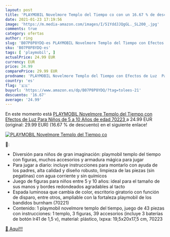 ```yaml
---
layout: post
title: 'PLAYMOBIL Novelmore Templo del Tiempo co con un 16.67 % de descuento'
date: 2021-01-23 17:19:56
image: 'https://m.media-amazon.com/images/I/51YddJJQgGL._SL200_.jpg'
comments: true
category: ofertas
author: ring
slug: 'B07P8P8YDQ-es PLAYMOBIL Novelmore Templo del Tiempo con Efectos de Luz...'
sku: 'B07P8P8YDQ-es'
tags: [ 'playmobil', ]
actualPrice: 24.99 EUR
currency: EUR
price: 24.99
comparePrice: 29.99 EUR
prodname: 'PLAYMOBIL Novelmore Templo del Tiempo con Efectos de Luz  Para Niños de 5 a 10 Años de edad  70223 '
country: 'es'
flag: '🇪🇸'
buyurl: 'https://www.amazon.es/dp/B07P8P8YDQ/?tag=tolees-21'
descuento: '16.67'
average: '24.99'
---
```


En este momento está [PLAYMOBIL Novelmore Templo del Tiempo con Efectos de Luz  Para Niños de 5 a 10 Años de edad  70223 ](https://www.amazon.es/dp/B07P8P8YDQ/?tag=tolees-21) a 24.99 EUR (original: 29.99 EUR) (16.67 %  de descuento) en el siguiente enlace!

[![PLAYMOBIL Novelmore Templo del Tiempo co](https://m.media-amazon.com/images/I/51YddJJQgGL._SL200_.jpg)](https://www.amazon.es/dp/B07P8P8YDQ/?tag=tolees-21)

🔎:

- Diversión para niños de gran imaginación: playmobil templo del tiempo con figuras, muchos accesorios y armadura mágica para jugar
- Para jugar a diario: incluye instrucciones para montarlo con ayuda de los padres, alta calidad y diseño robusto, limpieza de las piezas (sin pegatinas) con agua corriente y sin químicos
- Juego de figuras para niños entre 5 y 10 años: ideal para el tamaño de sus manos y bordes redondeados agradables al tacto
- Espada luminosa que cambia de color, escritorio giratorio con función de disparo, entre otros, ampliable con la fortaleza playmobil de los bandidos burnham (70221)
- Contenido: 1 playmobil novelmore templo del tiempo, juego de 43 piezas con instrucciones: 1 templo, 3 figuras, 39 accesorios (incluye 3 baterías de botón lr41 de 1,5 v), material: plástico, lxpxa: 19,5x20x17,5 cm, 70223

[🛒 Aquí!!!](https://www.amazon.es/dp/B07P8P8YDQ/?tag=tolees-21)
